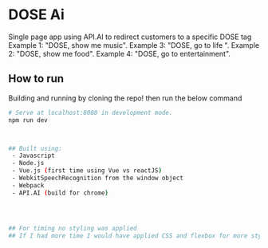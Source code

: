 # DOSE Ai 

Single page app using API.AI to redirect customers to a specific DOSE tag
Example 1: "DOSE, show me music".
Example 3: "DOSE, go to life ".
Example 2: "DOSE, show me food".
Example 4: "DOSE, go to entertainment".



## How to run

Building and running by cloning the repo! then run the below command

``` bash
# Serve at localhost:8080 in development mode.
npm run dev



## Built using:
 - Javascript
 - Node.js
 - Vue.js (first time using Vue vs reactJS)
 - WebkitSpeechRecognition from the window object 
 - Webpack
 - API.AI (build for chrome)




## For timing no styling was applied
## If I had more time I would have applied CSS and flexbox for more style
